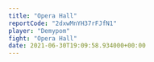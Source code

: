 ```yaml
---
title: "Opera Hall"
reportCode: "2dxwMnYH37rFJfN1"
player: "Demypom"
fight: "Opera Hall"
date: 2021-06-30T19:09:58.934000+00:00
---
```

